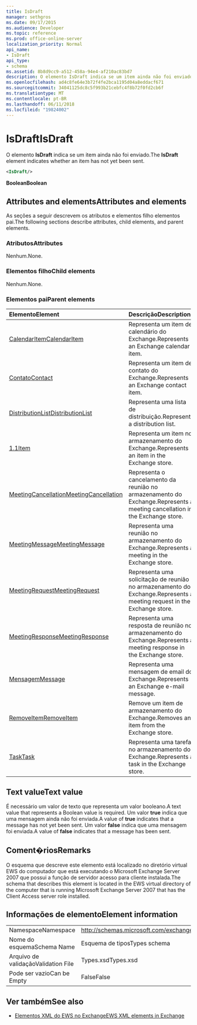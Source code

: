 ```yaml
---
title: IsDraft
manager: sethgros
ms.date: 09/17/2015
ms.audience: Developer
ms.topic: reference
ms.prod: office-online-server
localization_priority: Normal
api_name:
- IsDraft
api_type:
- schema
ms.assetid: 8b8d9cc9-a512-458a-94e4-af210ac83bd7
description: O elemento IsDraft indica se um item ainda não foi enviado.
ms.openlocfilehash: ad4c8fe64e3b72f4fe2bca1195d04a8eddacf671
ms.sourcegitcommit: 34041125dc8c5f993b21cebfc4f8b72f0fd2cb6f
ms.translationtype: MT
ms.contentlocale: pt-BR
ms.lasthandoff: 06/11/2018
ms.locfileid: "19824002"
---
```

# <a name="isdraft"></a><span data-ttu-id="35347-103">IsDraft</span><span class="sxs-lookup"><span data-stu-id="35347-103">IsDraft</span></span>

<span data-ttu-id="35347-104">O elemento **IsDraft** indica se um item ainda não foi enviado.</span><span class="sxs-lookup"><span data-stu-id="35347-104">The **IsDraft** element indicates whether an item has not yet been sent.</span></span> 
  
```xml
<IsDraft/>
```

 <span data-ttu-id="35347-105">**Boolean**</span><span class="sxs-lookup"><span data-stu-id="35347-105">**Boolean**</span></span>
## <a name="attributes-and-elements"></a><span data-ttu-id="35347-106">Attributes and elements</span><span class="sxs-lookup"><span data-stu-id="35347-106">Attributes and elements</span></span>

<span data-ttu-id="35347-107">As seções a seguir descrevem os atributos e elementos filho elementos pai.</span><span class="sxs-lookup"><span data-stu-id="35347-107">The following sections describe attributes, child elements, and parent elements.</span></span>
  
### <a name="attributes"></a><span data-ttu-id="35347-108">Atributos</span><span class="sxs-lookup"><span data-stu-id="35347-108">Attributes</span></span>

<span data-ttu-id="35347-109">Nenhum.</span><span class="sxs-lookup"><span data-stu-id="35347-109">None.</span></span>
  
### <a name="child-elements"></a><span data-ttu-id="35347-110">Elementos filho</span><span class="sxs-lookup"><span data-stu-id="35347-110">Child elements</span></span>

<span data-ttu-id="35347-111">Nenhum.</span><span class="sxs-lookup"><span data-stu-id="35347-111">None.</span></span>
  
### <a name="parent-elements"></a><span data-ttu-id="35347-112">Elementos pai</span><span class="sxs-lookup"><span data-stu-id="35347-112">Parent elements</span></span>

|<span data-ttu-id="35347-113">**Elemento**</span><span class="sxs-lookup"><span data-stu-id="35347-113">**Element**</span></span>|<span data-ttu-id="35347-114">**Descrição**</span><span class="sxs-lookup"><span data-stu-id="35347-114">**Description**</span></span>|
|:-----|:-----|
|[<span data-ttu-id="35347-115">CalendarItem</span><span class="sxs-lookup"><span data-stu-id="35347-115">CalendarItem</span></span>](calendaritem.md) <br/> |<span data-ttu-id="35347-116">Representa um item de calendário do Exchange.</span><span class="sxs-lookup"><span data-stu-id="35347-116">Represents an Exchange calendar item.</span></span>  <br/> |
|[<span data-ttu-id="35347-117">Contato</span><span class="sxs-lookup"><span data-stu-id="35347-117">Contact</span></span>](contact.md) <br/> |<span data-ttu-id="35347-118">Representa um item de contato do Exchange.</span><span class="sxs-lookup"><span data-stu-id="35347-118">Represents an Exchange contact item.</span></span>  <br/> |
|[<span data-ttu-id="35347-119">DistributionList</span><span class="sxs-lookup"><span data-stu-id="35347-119">DistributionList</span></span>](distributionlist.md) <br/> |<span data-ttu-id="35347-120">Representa uma lista de distribuição.</span><span class="sxs-lookup"><span data-stu-id="35347-120">Represents a distribution list.</span></span>  <br/> |
|[<span data-ttu-id="35347-121">1.1</span><span class="sxs-lookup"><span data-stu-id="35347-121">Item</span></span>](item.md) <br/> |<span data-ttu-id="35347-122">Representa um item no armazenamento do Exchange.</span><span class="sxs-lookup"><span data-stu-id="35347-122">Represents an item in the Exchange store.</span></span>  <br/> |
|[<span data-ttu-id="35347-123">MeetingCancellation</span><span class="sxs-lookup"><span data-stu-id="35347-123">MeetingCancellation</span></span>](meetingcancellation.md) <br/> |<span data-ttu-id="35347-124">Representa o cancelamento da reunião no armazenamento do Exchange.</span><span class="sxs-lookup"><span data-stu-id="35347-124">Represents a meeting cancellation in the Exchange store.</span></span>  <br/> |
|[<span data-ttu-id="35347-125">MeetingMessage</span><span class="sxs-lookup"><span data-stu-id="35347-125">MeetingMessage</span></span>](meetingmessage.md) <br/> |<span data-ttu-id="35347-126">Representa uma reunião no armazenamento do Exchange.</span><span class="sxs-lookup"><span data-stu-id="35347-126">Represents a meeting in the Exchange store.</span></span>  <br/> |
|[<span data-ttu-id="35347-127">MeetingRequest</span><span class="sxs-lookup"><span data-stu-id="35347-127">MeetingRequest</span></span>](meetingrequest.md) <br/> |<span data-ttu-id="35347-128">Representa uma solicitação de reunião no armazenamento do Exchange.</span><span class="sxs-lookup"><span data-stu-id="35347-128">Represents a meeting request in the Exchange store.</span></span>  <br/> |
|[<span data-ttu-id="35347-129">MeetingResponse</span><span class="sxs-lookup"><span data-stu-id="35347-129">MeetingResponse</span></span>](meetingresponse.md) <br/> |<span data-ttu-id="35347-130">Representa uma resposta de reunião no armazenamento do Exchange.</span><span class="sxs-lookup"><span data-stu-id="35347-130">Represents a meeting response in the Exchange store.</span></span>  <br/> |
|[<span data-ttu-id="35347-131">Mensagem</span><span class="sxs-lookup"><span data-stu-id="35347-131">Message</span></span>](message-ex15websvcsotherref.md) <br/> |<span data-ttu-id="35347-132">Representa uma mensagem de email do Exchange.</span><span class="sxs-lookup"><span data-stu-id="35347-132">Represents an Exchange e-mail message.</span></span>  <br/> |
|[<span data-ttu-id="35347-133">RemoveItem</span><span class="sxs-lookup"><span data-stu-id="35347-133">RemoveItem</span></span>](removeitem.md) <br/> |<span data-ttu-id="35347-134">Remove um item de armazenamento do Exchange.</span><span class="sxs-lookup"><span data-stu-id="35347-134">Removes an item from the Exchange store.</span></span>  <br/> |
|[<span data-ttu-id="35347-135">Task</span><span class="sxs-lookup"><span data-stu-id="35347-135">Task</span></span>](task.md) <br/> |<span data-ttu-id="35347-136">Representa uma tarefa no armazenamento do Exchange.</span><span class="sxs-lookup"><span data-stu-id="35347-136">Represents a task in the Exchange store.</span></span>  <br/> |
   
## <a name="text-value"></a><span data-ttu-id="35347-137">Text value</span><span class="sxs-lookup"><span data-stu-id="35347-137">Text value</span></span>

<span data-ttu-id="35347-138">É necessário um valor de texto que representa um valor booleano.</span><span class="sxs-lookup"><span data-stu-id="35347-138">A text value that represents a Boolean value is required.</span></span> <span data-ttu-id="35347-139">Um valor **true** indica que uma mensagem ainda não foi enviada.</span><span class="sxs-lookup"><span data-stu-id="35347-139">A value of **true** indicates that a message has not yet been sent.</span></span> <span data-ttu-id="35347-140">Um valor **false** indica que uma mensagem foi enviada.</span><span class="sxs-lookup"><span data-stu-id="35347-140">A value of **false** indicates that a message has been sent.</span></span> 
  
## <a name="remarks"></a><span data-ttu-id="35347-141">Coment�rios</span><span class="sxs-lookup"><span data-stu-id="35347-141">Remarks</span></span>

<span data-ttu-id="35347-142">O esquema que descreve este elemento está localizado no diretório virtual EWS do computador que está executando o Microsoft Exchange Server 2007 que possui a função de servidor acesso para cliente instalada.</span><span class="sxs-lookup"><span data-stu-id="35347-142">The schema that describes this element is located in the EWS virtual directory of the computer that is running Microsoft Exchange Server 2007 that has the Client Access server role installed.</span></span>
  
## <a name="element-information"></a><span data-ttu-id="35347-143">Informações de elemento</span><span class="sxs-lookup"><span data-stu-id="35347-143">Element information</span></span>

|||
|:-----|:-----|
|<span data-ttu-id="35347-144">Namespace</span><span class="sxs-lookup"><span data-stu-id="35347-144">Namespace</span></span>  <br/> |http://schemas.microsoft.com/exchange/services/2006/types  <br/> |
|<span data-ttu-id="35347-145">Nome do esquema</span><span class="sxs-lookup"><span data-stu-id="35347-145">Schema Name</span></span>  <br/> |<span data-ttu-id="35347-146">Esquema de tipos</span><span class="sxs-lookup"><span data-stu-id="35347-146">Types schema</span></span>  <br/> |
|<span data-ttu-id="35347-147">Arquivo de validação</span><span class="sxs-lookup"><span data-stu-id="35347-147">Validation File</span></span>  <br/> |<span data-ttu-id="35347-148">Types.xsd</span><span class="sxs-lookup"><span data-stu-id="35347-148">Types.xsd</span></span>  <br/> |
|<span data-ttu-id="35347-149">Pode ser vazio</span><span class="sxs-lookup"><span data-stu-id="35347-149">Can be Empty</span></span>  <br/> |<span data-ttu-id="35347-150">False</span><span class="sxs-lookup"><span data-stu-id="35347-150">False</span></span>  <br/> |
   
## <a name="see-also"></a><span data-ttu-id="35347-151">Ver também</span><span class="sxs-lookup"><span data-stu-id="35347-151">See also</span></span>



- [<span data-ttu-id="35347-152">Elementos XML do EWS no Exchange</span><span class="sxs-lookup"><span data-stu-id="35347-152">EWS XML elements in Exchange</span></span>](ews-xml-elements-in-exchange.md)

